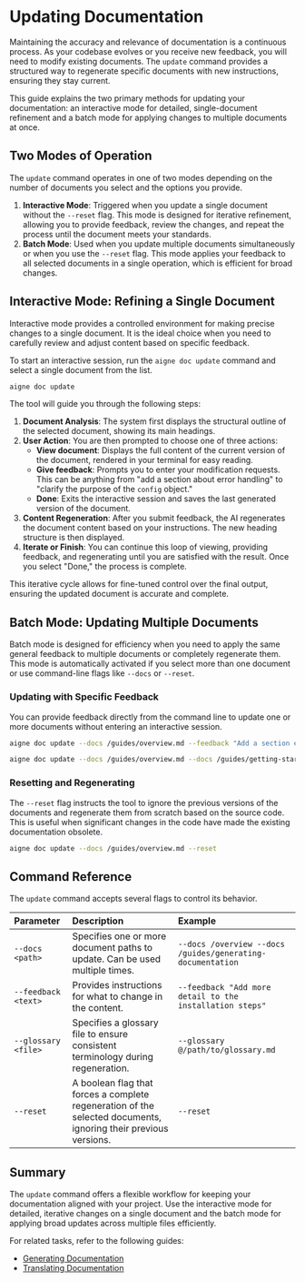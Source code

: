 # Updating Documentation

Maintaining the accuracy and relevance of documentation is a continuous process. As your codebase evolves or you receive new feedback, you will need to modify existing documents. The `update` command provides a structured way to regenerate specific documents with new instructions, ensuring they stay current.

This guide explains the two primary methods for updating your documentation: an interactive mode for detailed, single-document refinement and a batch mode for applying changes to multiple documents at once.

## Two Modes of Operation

The `update` command operates in one of two modes depending on the number of documents you select and the options you provide.

1.  **Interactive Mode**: Triggered when you update a single document without the `--reset` flag. This mode is designed for iterative refinement, allowing you to provide feedback, review the changes, and repeat the process until the document meets your standards.
2.  **Batch Mode**: Used when you update multiple documents simultaneously or when you use the `--reset` flag. This mode applies your feedback to all selected documents in a single operation, which is efficient for broad changes.

## Interactive Mode: Refining a Single Document

Interactive mode provides a controlled environment for making precise changes to a single document. It is the ideal choice when you need to carefully review and adjust content based on specific feedback.

To start an interactive session, run the `aigne doc update` command and select a single document from the list.

```bash
aigne doc update
```

The tool will guide you through the following steps:

1.  **Document Analysis**: The system first displays the structural outline of the selected document, showing its main headings.
2.  **User Action**: You are then prompted to choose one of three actions:
    *   **View document**: Displays the full content of the current version of the document, rendered in your terminal for easy reading.
    *   **Give feedback**: Prompts you to enter your modification requests. This can be anything from "add a section about error handling" to "clarify the purpose of the `config` object."
    *   **Done**: Exits the interactive session and saves the last generated version of the document.
3.  **Content Regeneration**: After you submit feedback, the AI regenerates the document content based on your instructions. The new heading structure is then displayed.
4.  **Iterate or Finish**: You can continue this loop of viewing, providing feedback, and regenerating until you are satisfied with the result. Once you select "Done," the process is complete.

This iterative cycle allows for fine-tuned control over the final output, ensuring the updated document is accurate and complete.

## Batch Mode: Updating Multiple Documents

Batch mode is designed for efficiency when you need to apply the same general feedback to multiple documents or completely regenerate them. This mode is automatically activated if you select more than one document or use command-line flags like `--docs` or `--reset`.

### Updating with Specific Feedback

You can provide feedback directly from the command line to update one or more documents without entering an interactive session.

```bash title="Update a single document with feedback"
aigne doc update --docs /guides/overview.md --feedback "Add a section explaining the authentication flow"
```

```bash title="Update multiple documents with the same feedback"
aigne doc update --docs /guides/overview.md --docs /guides/getting-started.md --feedback "Improve the clarity of all code examples"
```

### Resetting and Regenerating

The `--reset` flag instructs the tool to ignore the previous versions of the documents and regenerate them from scratch based on the source code. This is useful when significant changes in the code have made the existing documentation obsolete.

```bash title="Regenerate a specific document from scratch"
aigne doc update --docs /guides/overview.md --reset
```

## Command Reference

The `update` command accepts several flags to control its behavior.

| Parameter | Description | Example |
| :--- | :--- | :--- |
| `--docs <path>` | Specifies one or more document paths to update. Can be used multiple times. | `--docs /overview --docs /guides/generating-documentation` |
| `--feedback <text>` | Provides instructions for what to change in the content. | `--feedback "Add more detail to the installation steps"` |
| `--glossary <file>` | Specifies a glossary file to ensure consistent terminology during regeneration. | `--glossary @/path/to/glossary.md` |
| `--reset` | A boolean flag that forces a complete regeneration of the selected documents, ignoring their previous versions. | `--reset` |

## Summary

The `update` command offers a flexible workflow for keeping your documentation aligned with your project. Use the interactive mode for detailed, iterative changes on a single document and the batch mode for applying broad updates across multiple files efficiently.

For related tasks, refer to the following guides:
- [Generating Documentation](./guides-generating-documentation.md)
- [Translating Documentation](./guides-translating-documentation.md)